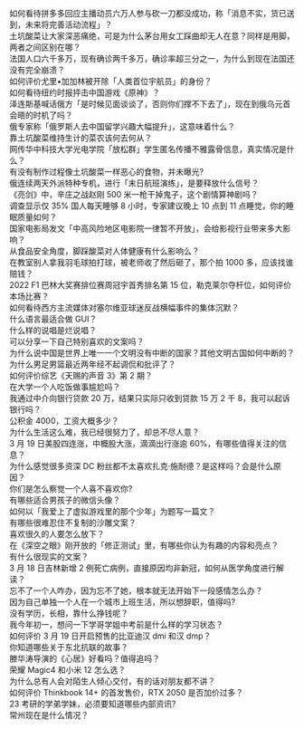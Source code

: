 如何看待拼多多回应主播动员六万人参与砍一刀都没成功，称「消息不实，货已送到，未来将完善活动流程」？  
土坑酸菜让大家深恶痛绝，可是为什么茅台用女工踩曲却无人在意？同样是用脚，两者之间区别在哪？  
法国人口六千多万，现有确诊两千多万，确诊率超三分之一，为什么到现在法国还没有完全崩溃？  
如何评价尤里•加加林被开除「人类首位宇航员」的身份？  
如何看待纽约时报抨击中国游戏《原神》？  
泽连斯基喊话俄方「是时候见面谈谈了，否则你们撑不下去了」，现在到俄乌元首会晤的时机了吗？  
俄专家称「俄罗斯人去中国留学兴趣大幅提升」，这意味着什么？  
靠土坑酸菜维持生计的菜农该何去何从？  
网传华中科技大学光电学院「放松群」学生匿名传播不雅露骨信息，真实情况是什么？  
有没有制作过程像土坑酸菜一样恶心的食物，并未曝光?  
俄连续两天外派特种专机，进行「末日航班演练」，是要释放什么信号？  
《亮剑》中，辛庄之战赵刚 500 米一枪干掉鬼子，这个剧情算神剧吗？  
调查显示仅 35% 国人每天睡够 8 小时，专家建议晚上 10 点到 11 点睡觉，你的睡眠质量如何？  
国家电影局发文「中高风险地区电影院一律暂不开放」，会给影视行业带来多大影响？  
从食品安全角度，脚踩酸菜对人体健康有什么影响么？  
在教室别人拿我羽毛球拍打球，被老师收了然后砸了，那个拍 1000 多，应该找谁赔钱？  
2022 F1 巴林大奖赛排位赛周冠宇首秀排名第 15 位，勒克莱尔夺杆位，如何评价本场比赛？  
如何看待西方主流媒体对塞尔维亚球迷反战横幅事件的集体沉默？  
什么语言最适合做 GUI？  
什么样的说唱是烂说唱？  
可以分享一下自己特别喜欢的文案吗？  
为什么说中国是世界上唯一一个文明没有中断的国家？其他文明古国如何中断的？  
为什么男足男篮最近两年经不起调侃和批评了？  
如何评价综艺《天赐的声音 3》第 2 期？  
在大学一个人吃饭做事尴尬吗？  
我通过中介向银行贷款 20 万，结果只实际只收到贷款 15 万 2 千 8，我可以起诉银行吗？  
公积金 4000，工资大概多少？  
为什么生活这么难，我已经很努力了，却总不尽人意？  
3 月 19 日美股四连涨，中概股大涨，滴滴出行涨逾 60%，有哪些值得关注的信息？  
为什么感觉很多资深 DC 粉丝都不太喜欢扎克·施耐德？是这样吗？会是什么原因？  
你们是怎么察觉一个人喜不喜欢你?  
有哪些适合男孩子的微信头像？  
如何以「我爱上了虚拟游戏里的那个少年」为题写一篇文？  
有哪些很难忍住不复制的沙雕文案？  
喜欢很久的人要怎么放下？  
在《深空之眼》刚开放的「修正测试」里，有哪些你认为有趣的内容和亮点？  
有什么很现实的文案？  
3 月 18 日吉林新增 2 例死亡病例，直接原因均非新冠，如何从医学角度进行解读？  
忘不了一个人咋办，因为忘不了她，根本就无法开始下一段感情怎么办？  
因为自己单独一个人在一个城市上班生活，所以想辞职，值得吗?  
没有学历，长相，靠什么挣钱呢？  
我今年初一，想问一下学哥学姐中考前是什么样的学习状态？  
如何评价 3 月 19 日开启预售的比亚迪汉 dmi 和汉 dmp？  
你知道哪些关于东北抗联的故事？  
滕华涛导演的《心居》好看吗？值得追吗？  
荣耀 Magic4 和小米 12 怎么选？  
为什么总有人会对陌生人倾心交付，有的话对朋友都不讲？  
如何评价 Thinkbook 14+ 的首发售价，RTX 2050 是否加价过多？  
23 考研的学弟学妹，必须要知道哪些内部资讯?  
常州现在是什么情况？  

